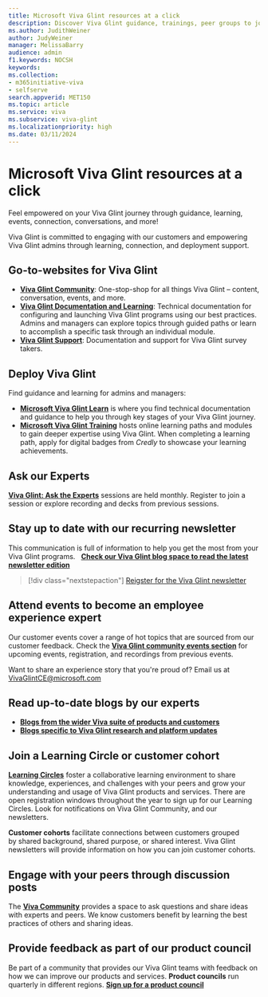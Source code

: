 ```yaml
---
title: Microsoft Viva Glint resources at a click
description: Discover Viva Glint guidance, trainings, peer groups to join, events to attend, how to stay updated about new platform features, current research and so much more!
ms.author: JudithWeiner
author: JudyWeiner
manager: MelissaBarry
audience: admin
f1.keywords: NOCSH
keywords: 
ms.collection:  
- m365initiative-viva
- selfserve 
search.appverid: MET150 
ms.topic: article
ms.service: viva
ms.subservice: viva-glint
ms.localizationpriority: high
ms.date: 03/11/2024
---
```


# Microsoft Viva Glint resources at a click

Feel empowered on your Viva Glint journey through guidance, learning, events, connection, conversations, and more!

Viva Glint is committed to engaging with our customers and empowering Viva Glint admins through learning, connection, and deployment support. 

## Go-to-websites for Viva Glint

- [**Viva Glint Community**](https://techcommunity.microsoft.com/t5/viva-glint/ct-p/Viva-Glint): One-stop-shop for all things Viva Glint – content, conversation, events, and more. 
- [**Viva Glint Documentation and Learning**](../../viva/glint/introduction-viva-glint): Technical documentation for configuring and launching Viva Glint programs using our best practices. Admins and managers can explore topics through guided paths or learn to accomplish a specific task through an individual module.
- [**Viva Glint Support**](https://support.microsoft.com/topic/viva-glint-overview-87374186-feec-4256-962a-563f99992f08): Documentation and support for Viva Glint survey takers. 

## Deploy Viva Glint

Find guidance and learning for admins and managers:

- [**Microsoft Viva Glint Learn**](../../viva/glint/introduction-viva-glint) is where you find technical documentation and guidance to help you through key stages of your Viva Glint journey. 
- [**Microsoft Viva Glint Training**](../../viva/glint/start/viva-glint-learning-paths-and-modules) hosts online learning paths and modules to gain deeper expertise using Viva Glint. When completing a learning path, apply for digital badges from *Credly* to showcase your learning achievements.

## Ask our Experts

[**Viva Glint: Ask the Experts**](https://adoption.microsoft.com/viva/glint/ask-the-experts-resources/) sessions are held monthly. Register to join a session or explore recording and decks from previous sessions.

## Stay up to date with our recurring newsletter

This communication is full of information to help you get the most from your Viva Glint programs.  
[**Check our Viva Glint blog space to read the latest newsletter edition**](https://techcommunity.microsoft.com/t5/viva-glint-blog/bg-p/Viva_Glint_Blog)

> [!div class="nextstepaction"]
> [Reigster for the Viva Glint newsletter](https://adoption.microsoft.com/en-us/viva/glint/newsletter/)

## Attend events to become an employee experience expert

Our customer events cover a range of hot topics that are sourced from our customer feedback. Check the [**Viva Glint community events section**](https://techcommunity.microsoft.com/t5/viva-glint/eb-p/Viva_Glint_Events) for upcoming events, registration, and recordings from previous events. 

Want to share an experience story that you're proud of? Email us at VivaGlintCE@microsoft.com

## Read up-to-date blogs by our experts

- [**Blogs from the wider Viva suite of products and customers**](https://techcommunity.microsoft.com/t5/microsoft-viva-blog/bg-p/MicrosoftVivaBlog)
- [**Blogs specific to Viva Glint research and platform updates**](https://techcommunity.microsoft.com/t5/viva-glint-blog/bg-p/Viva_Glint_Blog)

## Join a Learning Circle or customer cohort

[**Learning Circles**](https://techcommunity.microsoft.com/t5/viva-glint-blog/introducing-viva-glint-learning-circles/ba-p/3988040) foster a collaborative learning environment to share knowledge, experiences, and challenges with your peers and grow your understanding and usage of Viva Glint products and services. There are open registration windows throughout the year to sign up for our Learning Circles. Look for notifications on Viva Glint Community, and our newsletters. 

**Customer cohorts** facilitate connections between customers grouped by shared background, shared purpose, or shared interest. Viva Glint newsletters will provide information on how you can join customer cohorts.

## Engage with your peers through discussion posts

The [**Viva Community**](https://techcommunity.microsoft.com/t5/viva-glint/ct-p/Viva-Glint) provides a space to ask questions and share ideas with experts and peers. We know customers benefit by learning the best practices of others and sharing ideas.  

## Provide feedback as part of our product council

Be part of a community that provides our Viva Glint teams with feedback on how we can improve our products and services. **Product councils** run quarterly in different regions.
[**Sign up for a product council**](https://techcommunity.microsoft.com/t5/viva-glint-blog/shape-the-future-of-viva-glint-by-joining-our-product-council/ba-p/4063627)
